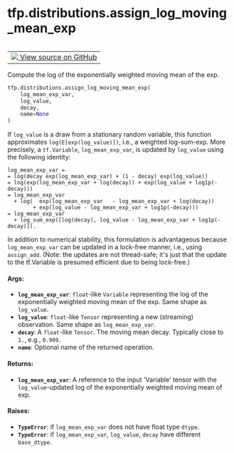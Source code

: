 <div itemscope itemtype="http://developers.google.com/ReferenceObject">
<meta itemprop="name" content="tfp.distributions.assign_log_moving_mean_exp" />
<meta itemprop="path" content="Stable" />
</div>

# tfp.distributions.assign_log_moving_mean_exp


<table class="tfo-notebook-buttons tfo-api" align="left">

<td>
  <a target="_blank" href="https://github.com/tensorflow/probability/blob/master/tensorflow_probability/python/distributions/internal/moving_stats.py">
    <img src="https://www.tensorflow.org/images/GitHub-Mark-32px.png" />
    View source on GitHub
  </a>
</td></table>



Compute the log of the exponentially weighted moving mean of the exp.

``` python
tfp.distributions.assign_log_moving_mean_exp(
    log_mean_exp_var,
    log_value,
    decay,
    name=None
)
```



<!-- Placeholder for "Used in" -->

If `log_value` is a draw from a stationary random variable, this function
approximates `log(E[exp(log_value)])`, i.e., a weighted log-sum-exp. More
precisely, a `tf.Variable`, `log_mean_exp_var`, is updated by `log_value`
using the following identity:

```none
log_mean_exp_var =
= log(decay exp(log_mean_exp_var) + (1 - decay) exp(log_value))
= log(exp(log_mean_exp_var + log(decay)) + exp(log_value + log1p(-decay)))
= log_mean_exp_var
  + log(  exp(log_mean_exp_var   - log_mean_exp_var + log(decay))
        + exp(log_value - log_mean_exp_var + log1p(-decay)))
= log_mean_exp_var
  + log_sum_exp([log(decay), log_value - log_mean_exp_var + log1p(-decay)]).
```

In addition to numerical stability, this formulation is advantageous because
`log_mean_exp_var` can be updated in a lock-free manner, i.e., using
`assign_add`. (Note: the updates are not thread-safe; it's just that the
update to the tf.Variable is presumed efficient due to being lock-free.)

#### Args:


* <b>`log_mean_exp_var`</b>: `float`-like `Variable` representing the log of the
  exponentially weighted moving mean of the exp. Same shape as `log_value`.
* <b>`log_value`</b>: `float`-like `Tensor` representing a new (streaming) observation.
  Same shape as `log_mean_exp_var`.
* <b>`decay`</b>: A `float`-like `Tensor`. The moving mean decay. Typically close to
  `1.`, e.g., `0.999`.
* <b>`name`</b>: Optional name of the returned operation.


#### Returns:


* <b>`log_mean_exp_var`</b>: A reference to the input 'Variable' tensor with the
  `log_value`-updated log of the exponentially weighted moving mean of exp.


#### Raises:


* <b>`TypeError`</b>: if `log_mean_exp_var` does not have float type `dtype`.
* <b>`TypeError`</b>: if `log_mean_exp_var`, `log_value`, `decay` have different
  `base_dtype`.